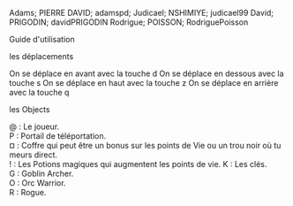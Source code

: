 Adams; PIERRE DAVID; adamspd; Judicael; NSHIMIYE; judicael99 David; PRIGODIN; davidPRIGODIN Rodrigue; POISSON; RodriguePoisson

Guide d'utilisation

les déplacements

On se déplace en avant avec la touche d On se déplace en dessous avec la touche s On se déplace en haut avec la touche z On se déplace en arrière avec la touche q

les Objects

@ : Le joueur.  
P : Portail de téléportation.    
¤ : Coffre qui peut être un bonus sur les points de Vie ou un trou noir où tu meurs direct.      
! : Les Potions magiques qui augmentent les points de vie. 
K : Les clés.    
G : Goblin Archer.  
O : Orc Warrior.  
R : Rogue.  


